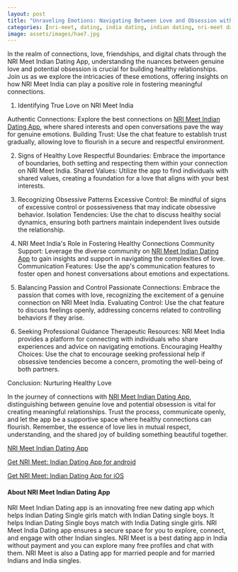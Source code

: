 ```yaml
---
layout: post
title: "Unraveling Emotions: Navigating Between Love and Obsession with NRI Meet India Dating App"
categories: [nri-meet, dating, india dating, indian dating, nri-meet dating app]
image: assets/images/hae7.jpg
---
```



In the realm of connections, love, friendships, and digital chats through the NRI Meet Indian Dating App, understanding the nuances between genuine love and potential obsession is crucial for building healthy relationships. Join us as we explore the intricacies of these emotions, offering insights on how NRI Meet India can play a positive role in fostering meaningful connections.

1. Identifying True Love on NRI Meet India

Authentic Connections: Explore the best connections on [NRI Meet Indian Dating App](https://nrimeet.app/download), where shared interests and open conversations pave the way for genuine emotions.
Building Trust: Use the chat feature to establish trust gradually, allowing love to flourish in a secure and respectful environment.

2. Signs of Healthy Love
Respectful Boundaries: Embrace the importance of boundaries, both setting and respecting them within your connection on NRI Meet India.
Shared Values: Utilize the app to find individuals with shared values, creating a foundation for a love that aligns with your best interests.

3. Recognizing Obsessive Patterns
Excessive Control: Be mindful of signs of excessive control or possessiveness that may indicate obsessive behavior.
Isolation Tendencies: Use the chat to discuss healthy social dynamics, ensuring both partners maintain independent lives outside the relationship.

4. NRI Meet India's Role in Fostering Healthy Connections
Community Support: Leverage the diverse community on [NRI Meet Indian Dating App](https://nrimeet.app/download) to gain insights and support in navigating the complexities of love.
Communication Features: Use the app's communication features to foster open and honest conversations about emotions and expectations.

5. Balancing Passion and Control
Passionate Connections: Embrace the passion that comes with love, recognizing the excitement of a genuine connection on NRI Meet India.
Evaluating Control: Use the chat feature to discuss feelings openly, addressing concerns related to controlling behaviors if they arise.

6. Seeking Professional Guidance
Therapeutic Resources: NRI Meet India provides a platform for connecting with individuals who share experiences and advice on navigating emotions.
Encouraging Healthy Choices: Use the chat to encourage seeking professional help if obsessive tendencies become a concern, promoting the well-being of both partners.

Conclusion: Nurturing Healthy Love 

In the journey of connections with [NRI Meet Indian Dating App](https://nrimeet.app/download), distinguishing between genuine love and potential obsession is vital for creating meaningful relationships. Trust the process, communicate openly, and let the app be a supportive space where healthy connections can flourish. Remember, the essence of love lies in mutual respect, understanding, and the shared joy of building something beautiful together.



[NRI Meet Indian Dating App](https://nrimeet.app/download)

[Get NRI Meet: Indian Dating App for android](https://play.google.com/store/apps/details?id=com.koottali.app&hl=en_IN&gl=US)

[Get NRI Meet: Indian Dating App for iOS](https://apps.apple.com/us/app/koottali-connect-with-mallus/id6448742453)


#### About NRI Meet Indian Dating App

NRI Meet Indian Dating app is an innovating free new dating app which helps Indian Dating Single girls match with Indian Dating single boys. It helps Indian Dating Single boys match with India Dating single girls. NRI Meet India Dating app ensures a secure space for you to explore, connect, and engage with other Indian  singles. NRI Meet is a best dating app in India without payment and you can explore many free profiles and chat with them. NRI Meet is also a Dating app for married people and for married Indians and India singles.